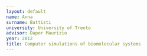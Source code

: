 ```yaml
---
layout: default 
name: Anna
surname: Battisti
university: University of Trento
advisor: Dapor Maurizio
year: 2012
title: Computer simulations of biomolecular systems
---
```

